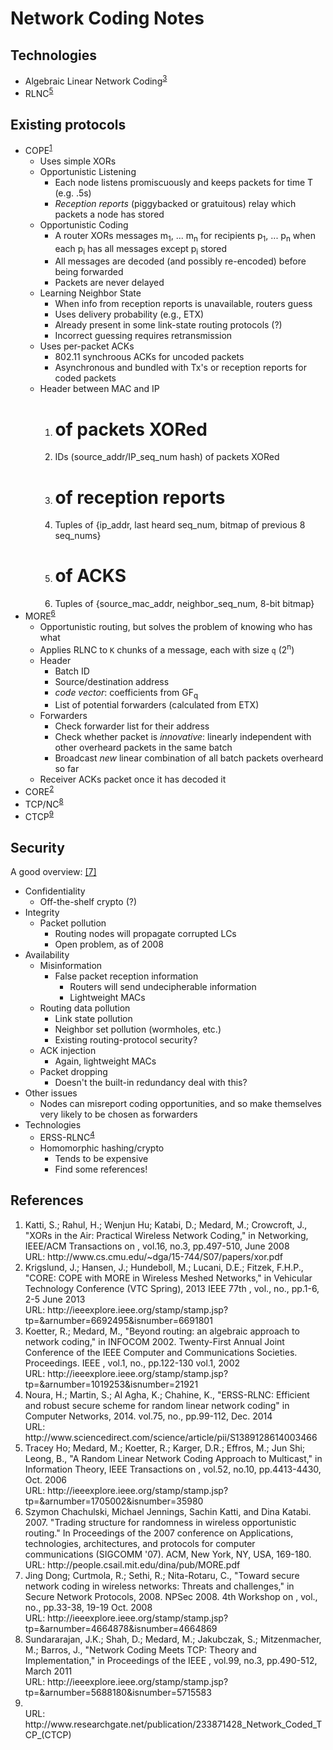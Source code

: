 Network Coding Notes
====================

Technologies
------------

- Algebraic Linear Network Coding<sup>[3](/NOTES.md#koetter02)</sup>
- RLNC<sup>[5](/NOTES.md#ho06)</sup>

Existing protocols
------------------

- COPE<sup>[1](/NOTES.md#katti06)</sup>
  + Uses simple XORs
  + Opportunistic Listening
    * Each node listens promiscuously and keeps packets for time T (e.g. .5s)
    * *Reception reports* (piggybacked or gratuitous) relay which packets a node
      has stored
  + Opportunistic Coding
    * A router XORs messages m<sub>1</sub>, ... m<sub>n</sub> for recipients
      p<sub>1</sub>, ... p<sub>n</sub> when each p<sub>i</sub> has all messages
      except p<sub>i</sub> stored
    * All messages are decoded (and possibly re-encoded) before being forwarded
    * Packets are never delayed
  + Learning Neighbor State
    * When info from reception reports is unavailable, routers guess
    * Uses delivery probability (e.g., ETX)
    * Already present in some link-state routing protocols (?)
    * Incorrect guessing requires retransmission
  + Uses per-packet ACKs
    * 802.11 synchroous ACKs for uncoded packets
    * Asynchronous and bundled with Tx's or reception reports for coded packets
  + Header between MAC and IP
    1. # of packets XORed
    2. IDs (source\_addr/IP\_seq\_num hash) of packets XORed
    3. # of reception reports
    4. Tuples of {ip\_addr, last heard seq\_num, bitmap of previous 8 seq\_nums}
    5. # of ACKS
    6. Tuples of {source\_mac\_addr, neighbor\_seq\_num, 8-bit bitmap}
- MORE<sup>[6](/NOTES.md#chachulski07)</sup>
  + Opportunistic routing, but solves the problem of knowing who has what
  + Applies RLNC to `K` chunks of a message, each with size `q` (2<sup>n</sup>)
  + Header
    * Batch ID
    * Source/destination address
    * *code vector*: coefficients from GF<sub>q</sub>
    * List of potential forwarders (calculated from ETX)
  + Forwarders
    * Check forwarder list for their address
    * Check whether packet is *innovative*: linearly independent with other
      overheard packets in the same batch
    * Broadcast *new* linear combination of all batch packets overheard so far
  + Receiver ACKs packet once it has decoded it
- CORE<sup>[2](/NOTES.md#krigslund13)</sup>
- TCP/NC<sup>[8](/NOTES.md#sundarajan11)</sup>
- CTCP<sup>[9](/NOTES.md#kim13)</sup>

Security
--------

A good overview: [\[7\]](/NOTES.md#dong08)

- Confidentiality
  + Off-the-shelf crypto (?)
- Integrity
  + Packet pollution
    - Routing nodes will propagate corrupted LCs
    - Open problem, as of 2008
- Availability
  + Misinformation
    * False packet reception information
      - Routers will send undecipherable information
      - Lightweight MACs
  + Routing data pollution
    * Link state pollution
    * Neighbor set pollution (wormholes, etc.)
    * Existing routing-protocol security?
  + ACK injection
    * Again, lightweight MACs
  + Packet dropping
    * Doesn't the built-in redundancy deal with this?
- Other issues
  + Nodes can misreport coding opportunities, and so make themselves very likely
    to be chosen as forwarders
- Technologies
  + ERSS-RLNC<sup>[4](/NOTES.md#noura12)</sup>
  + Homomorphic hashing/crypto
    * Tends to be expensive
    * Find some references!

References
----------

1. <a label="katti06"/>
   Katti, S.; Rahul, H.; Wenjun Hu; Katabi, D.; Medard, M.; Crowcroft, J.,
   "XORs in the Air: Practical Wireless Network Coding,"
   in Networking, IEEE/ACM Transactions on , vol.16, no.3, pp.497-510, June 2008
   <br/>URL: http://www.cs.cmu.edu/~dga/15-744/S07/papers/xor.pdf
2. <a label="krigslund13"/>
   Krigslund, J.; Hansen, J.; Hundeboll, M.; Lucani, D.E.; Fitzek, F.H.P.,
   "CORE: COPE with MORE in Wireless Meshed Networks,"
   in Vehicular Technology Conference (VTC Spring), 2013 IEEE 77th ,
   vol., no., pp.1-6, 2-5 June 2013
   <br/>URL: http://ieeexplore.ieee.org/stamp/stamp.jsp?tp=&arnumber=6692495&isnumber=6691801
3. <a label="koetter02"/>
   Koetter, R.; Medard, M.,
   "Beyond routing: an algebraic approach to network coding,"
   in INFOCOM 2002. Twenty-First Annual Joint Conference of the IEEE Computer 
   and Communications Societies. Proceedings. IEEE ,
   vol.1, no., pp.122-130 vol.1, 2002
   <br/>URL: http://ieeexplore.ieee.org/stamp/stamp.jsp?tp=&arnumber=1019253&isnumber=21921
4. <a label="noura12"/>
   Noura, H.; Martin, S.; Al Agha, K.; Chahine, K.,
   "ERSS-RLNC: Efficient and robust secure scheme for random
   linear network coding"
   in Computer Networks, 2014. vol.75, no., pp.99-112, Dec. 2014
   <br/>URL: http://www.sciencedirect.com/science/article/pii/S1389128614003466
5. <a label="ho06"/>
   Tracey Ho; Medard, M.; Koetter, R.; Karger, D.R.; Effros, M.;
   Jun Shi; Leong, B.,
   "A Random Linear Network Coding Approach to Multicast,"
   in Information Theory, IEEE Transactions on ,
   vol.52, no.10, pp.4413-4430, Oct. 2006
   <br/>URL: http://ieeexplore.ieee.org/stamp/stamp.jsp?tp=&arnumber=1705002&isnumber=35980
6. <a label="chachulski07"/>
   Szymon Chachulski, Michael Jennings, Sachin Katti, and Dina Katabi. 2007.
   "Trading structure for randomness in wireless opportunistic routing."
   In Proceedings of the 2007 conference on Applications, technologies,
   architectures, and protocols for computer communications (SIGCOMM '07).
   ACM, New York, NY, USA, 169-180. 
   <br/>URL: http://people.csail.mit.edu/dina/pub/MORE.pdf
7. <a label="dong08"/>
   Jing Dong; Curtmola, R.; Sethi, R.; Nita-Rotaru, C.,
   "Toward secure network coding in wireless networks: Threats and challenges,"
   in Secure Network Protocols, 2008. NPSec 2008. 4th Workshop on ,
   vol., no., pp.33-38, 19-19 Oct. 2008
   <br/>URL: http://ieeexplore.ieee.org/stamp/stamp.jsp?tp=&arnumber=4664878&isnumber=4664869
8. <a label="sundarajan11"/>
   Sundararajan, J.K.; Shah, D.; Medard, M.; Jakubczak, S.;
   Mitzenmacher, M.; Barros, J.,
   "Network Coding Meets TCP: Theory and Implementation,"
   in Proceedings of the IEEE , vol.99, no.3, pp.490-512, March 2011
   <br/>URL: http://ieeexplore.ieee.org/stamp/stamp.jsp?tp=&arnumber=5688180&isnumber=5715583
9. <a label="kim13"/>
   <br/>URL: http://www.researchgate.net/publication/233871428_Network_Coded_TCP_(CTCP)
